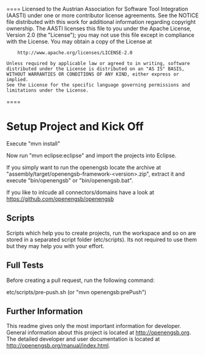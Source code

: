 ====
    Licensed to the Austrian Association for Software Tool Integration (AASTI)
    under one or more contributor license agreements. See the NOTICE file
    distributed with this work for additional information regarding copyright
    ownership. The AASTI licenses this file to you under the Apache License,
    Version 2.0 (the "License"); you may not use this file except in compliance
    with the License. You may obtain a copy of the License at

        http://www.apache.org/licenses/LICENSE-2.0

    Unless required by applicable law or agreed to in writing, software
    distributed under the License is distributed on an "AS IS" BASIS,
    WITHOUT WARRANTIES OR CONDITIONS OF ANY KIND, either express or implied.
    See the License for the specific language governing permissions and
    limitations under the License.
====

Setup Project and Kick Off
==========================
Execute "mvn install"

Now run "mvn eclipse:eclipse" and import the projects into Eclipse.

If you simply want to run the openengsb locate the archive at "assembly/target/openengsb-framework-\<version\>.zip",
extract it and execute "bin/openengsb" or "bin/openengsb.bat".

If you like to inlcude all connectors/domains have a look at https://github.com/openengsb/openengsb

Scripts
-------
Scripts which help you to create projects, run the workspace and so on are stored in a separated script folder (etc/scripts). Its not required to use them but they may help you with your effort.

Full Tests
----------
Before creating a pull request, run the following command:

etc/scripts/pre-push.sh (or "mvn openengsb:prePush")

Further Information
-------------------
This readme gives only the most important information for developer. General information about this project is located at http://openengsb.org. The detailed developer and user documentation is located at http://openengsb.org/manual/index.html.

